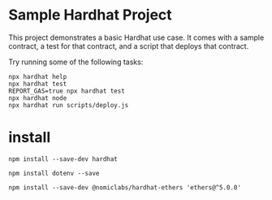 # Sample Hardhat Project

This project demonstrates a basic Hardhat use case. It comes with a sample contract, a test for that contract, and a script that deploys that contract.

Try running some of the following tasks:

```shell
npx hardhat help
npx hardhat test
REPORT_GAS=true npx hardhat test
npx hardhat node
npx hardhat run scripts/deploy.js
```

# install 
```
npm install --save-dev hardhat

npm install dotenv --save

npm install --save-dev @nomiclabs/hardhat-ethers 'ethers@^5.0.0'
```
